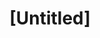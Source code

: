 ---
pid: MX241
title: "[Untitled]"
location_transcription: Malcolm X Park
zipcode: '19143'
outside_phl: 
neighborhood: University City
age: '62'
age_range: 60-69
instagram: 
image_file_name: MX_241.jpg
proposal_transcription: Statue of Paul Robeson
topic: Figure,History,Music,Philadelphia
topic_summary: 0, 0, 0, 0
type: Sculpture Statue
keywords_other: 
credit: Anthony Roqéuizs
image_labels: 
twitter: 
facebook: 
permalink: "/monuments/mx241/"
layout: item-page
---